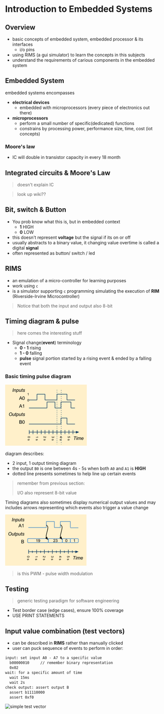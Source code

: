 # Introduction to Embedded Systems

## Overview

- basic concepts of embedded system, embedded processor & its interfaces
  - i/o pins
- using RIMS (a gui simulator) to learn the concepts in this subjects
- understand the requirements of carious components in the embedded system

## Embedded System

embedded systems encompasses
- **electrical devices**
  - embedded with microprocessors (every piece of electronics out there)
- **microprocessors**
  - perform a small number of specific(dedicated) functions
  - constrains by processing power, performance size, time, cost (iot concepts)

### Moore's law

- IC will double in transistor capacity in every 18 month

## Integrated circuits & Moore's Law

> doesn't explain IC

> look up wiki??

## Bit, switch & Button

- You prob know what this is, but in embedded context
  - **1** HIGH
  - **0** LOW
- this doesn't represent **voltage** but the signal if its on or off
- usually abstracts to a binary value, it changing value overtime is called a digital **signal** 
- often represented as button/ switch / led

## RIMS

- an emulation of a micro-controller for learning purposes
- work using `c`
- is a simulator supporting `c` programming simulating the execution of **RIM** (Riverside-Irvine Microcontroller)

> Notice that both the input and output also 8-bit

## Timing diagram & pulse

> here comes the interesting stuff

- Signal change(**event**) terminology
  - **0 - 1** rising
  - **1 - 0** falling
  - **pulse** signal portion started by a rising event & ended by a falling event

### Basic timing pulse diagram

![basic diagram](./assets/basic_diagram.png)

diagram describes:
- 2 input, 1 output timing diagram
- the output `B0` is one between 4s - 5s when both `A0` and `A1` is **HIGH**
- dotted line presents sometimes to help line up certain events

> remember from previous section:
>
> I/O also represent 8-bit value

Timing diagrams also sometimes display numerical output values and may includes arrows representing which events also trigger a value change

![arrow diagram](./assets/arrow_diagram.png)

> is this PWM - pulse width modulation

## Testing

> generic testing paradigm for software engineering

- Test border case (edge cases), ensure 100% coverage
- USE PRINT STATEMENTS 

## Input value combination (test vectors)

- can be described in **RIMS** rather than manually clicked
- user can puck sequence of events to perform in order:

```
input: set input A0 - A7 to a specific value
  b00000010     // remember binary representation
  0x02
wait: for a specific amount of time
  wait 15ms
  wait 2s
check output: assert output B
  assert b11110000
  assert 0xf0
```

![simple test vector](test_vector.png)
